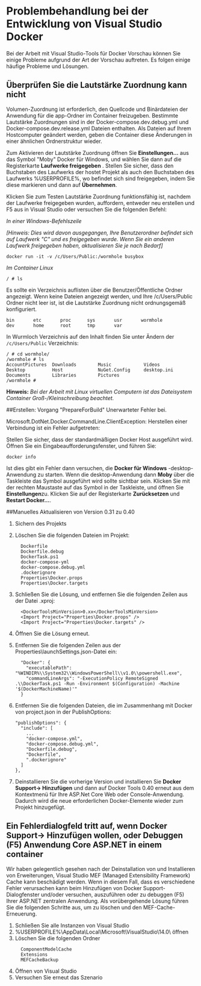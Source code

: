 <properties
   pageTitle="Problembehandlung von Fehlern bei Docker Client unter Windows mit Visual Studio | Microsoft Azure"
   description="Behandeln von Problemen, die bei der Verwendung von Visual Studio zum Erstellen und Bereitstellen von Web apps für Docker unter Windows mit Visual Studio auftreten."
   services="azure-container-service"
   documentationCenter="na"
   authors="mlearned"
   manager="douge"
   editor="" />
<tags
   ms.service="multiple"
   ms.devlang="dotnet"
   ms.topic="article"
   ms.tgt_pltfrm="na"
   ms.workload="multiple"
   ms.date="06/08/2016"
   ms.author="allclark" />

# <a name="troubleshooting-visual-studio-docker-development"></a>Problembehandlung bei der Entwicklung von Visual Studio Docker

Bei der Arbeit mit Visual Studio-Tools für Docker Vorschau können Sie einige Probleme aufgrund der Art der Vorschau auftreten.
Es folgen einige häufige Probleme und Lösungen.


## <a name="unable-to-validate-volume-mapping"></a>Überprüfen Sie die Lautstärke Zuordnung kann nicht
Volumen-Zuordnung ist erforderlich, den Quellcode und Binärdateien der Anwendung für die app-Ordner im Container freizugeben.  Bestimmte Lautstärke Zuordnungen sind in der Docker-compose.dev.debug.yml und Docker-compose.dev.release.yml Dateien enthalten. Als Dateien auf Ihrem Hostcomputer geändert werden, geben die Container diese Änderungen in einer ähnlichen Ordnerstruktur wieder.

Zum Aktivieren der Lautstärke Zuordnung öffnen Sie **Einstellungen...** aus das Symbol "Moby" Docker für Windows, und wählen Sie dann auf die Registerkarte **Laufwerke freigegeben** .  Stellen Sie sicher, dass den Buchstaben des Laufwerks der hostet Projekt als auch den Buchstaben des Laufwerks %USERPROFILE%, wo befindet sich sind freigegeben, indem Sie diese markieren und dann auf **Übernehmen**.

Klicken Sie zum Testen Lautstärke Zuordnung funktionsfähig ist, nachdem der Laufwerke freigegeben wurden, auffordern, entweder neu erstellen und F5 aus in Visual Studio oder versuchen Sie die folgenden Befehl:

*In einer Windows-Befehlszeile*

*[Hinweis: Dies wird davon ausgegangen, Ihre Benutzerordner befindet sich auf Laufwerk "C" und es freigegeben wurde.  Wenn Sie ein anderen Laufwerk freigegeben haben, aktualisieren Sie je nach Bedarf]*
```
docker run -it -v /c/Users/Public:/wormhole busybox
```

*Im Container Linux*

```
/ # ls
```

Es sollte ein Verzeichnis auflisten über die Benutzer/Öffentliche Ordner angezeigt.
Wenn keine Dateien angezeigt werden, und Ihre /c/Users/Public Ordner nicht leer ist, ist die Lautstärke Zuordnung nicht ordnungsgemäß konfiguriert. 

```
bin       etc       proc      sys       usr       wormhole
dev       home      root      tmp       var
```

In Wurmloch Verzeichnis auf den Inhalt finden Sie unter Ändern der `/c/Users/Public` Verzeichnis:

```
/ # cd wormhole/
/wormhole # ls
AccountPictures  Downloads        Music            Videos
Desktop          Host             NuGet.Config     desktop.ini
Documents        Libraries        Pictures
/wormhole #
```

**Hinweis:** *Bei der Arbeit mit Linux virtuellen Computern ist das Dateisystem Container Groß-/Kleinschreibung beachtet.*

##<a name="build--prepareforbuild-task-failed-unexpectedly"></a>Erstellen: Vorgang "PrepareForBuild" Unerwarteter Fehler bei.

Microsoft.DotNet.Docker.CommandLine.ClientException: Herstellen einer Verbindung ist ein Fehler aufgetreten:

Stellen Sie sicher, dass der standardmäßigen Docker Host ausgeführt wird. Öffnen Sie ein Eingabeaufforderungsfenster, und führen Sie:

```
docker info
```

Ist dies gibt ein Fehler dann versuchen, die **Docker für Windows** -desktop-Anwendung zu starten.  Wenn die desktop-Anwendung dann **Moby** über die Taskleiste das Symbol ausgeführt wird sollte sichtbar sein. Klicken Sie mit der rechten Maustaste auf das Symbol in der Taskleiste, und öffnen Sie **Einstellungen**zu.  Klicken Sie auf der Registerkarte **Zurücksetzen** und **Restart Docker...**.

##<a name="manually-upgrading-from-version-031-to-040"></a>Manuelles Aktualisieren von Version 0.31 zu 0.40


1. Sichern des Projekts
1. Löschen Sie die folgenden Dateien im Projekt:

    ```
      Dockerfile
      Dockerfile.debug
      DockerTask.ps1
      docker-compose-yml
      docker-compose.debug.yml
      .dockerignore
      Properties\Docker.props
      Properties\Docker.targets
    ```

1. Schließen Sie die Lösung, und entfernen Sie die folgenden Zeilen aus der Datei .xproj:

    ```
      <DockerToolsMinVersion>0.xx</DockerToolsMinVersion>
      <Import Project="Properties\Docker.props" />
      <Import Project="Properties\Docker.targets" />
    ```

1. Öffnen Sie die Lösung erneut.
1. Entfernen Sie die folgenden Zeilen aus der Properties\launchSettings.json-Datei ein:

    ```
      "Docker": {
        "executablePath": "%WINDIR%\\System32\\WindowsPowerShell\\v1.0\\powershell.exe",
        "commandLineArgs": "-ExecutionPolicy RemoteSigned .\\DockerTask.ps1 -Run -Environment $(Configuration) -Machine '$(DockerMachineName)'"
      }
    ```

1. Entfernen Sie die folgenden Dateien, die im Zusammenhang mit Docker von project.json in der PublishOptions:

    ```
    "publishOptions": {
      "include": [
        ...
        "docker-compose.yml",
        "docker-compose.debug.yml",
        "Dockerfile.debug",
        "Dockerfile",
        ".dockerignore"
      ]
    },
    ```

1. Deinstallieren Sie die vorherige Version und installieren Sie **Docker Support-> Hinzufügen** und dann auf Docker Tools 0.40 erneut aus dem Kontextmenü für Ihre ASP.Net Core Web oder Console-Anwendung. Dadurch wird die neue erforderlichen Docker-Elemente wieder zum Projekt hinzugefügt. 

## <a name="an-error-dialog-occurs-when-attempting-to-add-docker-support-or-debug-f5-an-aspnet-core-application-in-a-container"></a>Ein Fehlerdialogfeld tritt auf, wenn **Docker Support-> Hinzufügen** wollen, oder Debuggen (F5) Anwendung Core ASP.NET in einem container

Wir haben gelegentlich gesehen nach der Deinstallation von und Installieren von Erweiterungen, Visual Studio MEF (Managed Extensibility Framework) Cache kann beschädigt werden. Wenn in diesem Fall, dass es verschiedene Fehler verursachen kann beim Hinzufügen von Docker Support-Dialogfenster und/oder versuchen, auszuführen oder zu debuggen (F5) Ihrer ASP.NET zentralen Anwendung. Als vorübergehende Lösung führen Sie die folgenden Schritte aus, um zu löschen und den MEF-Cache-Erneuerung.

1. Schließen Sie alle Instanzen von Visual Studio
1. %USERPROFILE%\AppData\Local\Microsoft\VisualStudio\14.0\ öffnen
1. Löschen Sie die folgenden Ordner
     ```
       ComponentModelCache
       Extensions
       MEFCacheBackup
    ```
1. Öffnen von Visual Studio
1. Versuchen Sie erneut das Szenario 
